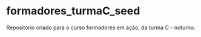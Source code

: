 # formadores_turmaC_seed
Repositório criado para o curso formadores em ação, da turma C - noturno. 
